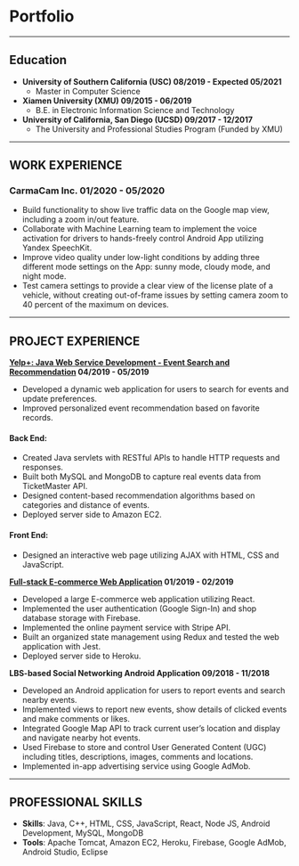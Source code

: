 # Portfolio

---

## Education 
- **University of Southern California (USC)    08/2019 - Expected 05/2021**
  *	Master in Computer Science
- **Xiamen University (XMU)                    09/2015 - 06/2019**
  * B.E. in Electronic Information Science and Technology
- **University of California, San Diego (UCSD) 09/2017 - 12/2017**
  * The University and Professional Studies Program (Funded by XMU)

---

## WORK EXPERIENCE
### CarmaCam Inc. 01/2020 - 05/2020
- Build functionality to show live traffic data on the Google map view, including a zoom in/out feature. 
- Collaborate with Machine Learning team to implement the voice activation for drivers to hands-freely control Android App utilizing Yandex SpeechKit.
- Improve video quality under low-light conditions by adding three different mode settings on the App: sunny mode, cloudy mode, and night mode. 
- Test camera settings to provide a clear view of the license plate of a vehicle, without creating out-of-frame issues by setting camera zoom to 40 percent of the maximum on devices.

---
## PROJECT EXPERIENCE
**[Yelp+: Java Web Service Development - Event Search and Recommendation](http://13.57.35.36/EventRecommender/)   04/2019 - 05/2019**
- Developed a dynamic web application for users to search for events and update preferences.
- Improved personalized event recommendation based on favorite records.
#### Back End:
- Created Java servlets with RESTful APIs to handle HTTP requests and responses.
- Built both MySQL and MongoDB to capture real events data from TicketMaster API.
- Designed content-based recommendation algorithms based on categories and distance of events.
- Deployed server side to Amazon EC2.
#### Front End:
- Designed an interactive web page utilizing AJAX with HTML, CSS and JavaScript.

**[Full-stack E-commerce Web Application](http://crwn-samniu.herokuapp.com/)  01/2019 - 02/2019**
- Developed a large E-commerce web application utilizing React.
- Implemented the user authentication (Google Sign-In) and shop database storage with Firebase.
- Implemented the online payment service with Stripe API.
- Built an organized state management using Redux and tested the web application with Jest.
- Deployed server side to Heroku.

**LBS-based Social Networking Android Application                                09/2018 - 11/2018**
- Developed an Android application for users to report events and search nearby events.
- Implemented views to report new events, show details of clicked events and make comments or likes.
- Integrated Google Map API to track current user’s location and display and navigate nearby hot events.
- Used Firebase to store and control User Generated Content (UGC) including titles, descriptions, images, comments and locations.
- Implemented in-app advertising service using Google AdMob.

---

## PROFESSIONAL SKILLS
- **Skills**: Java, C++, HTML, CSS, JavaScript, React, Node JS, Android Development, MySQL, MongoDB 
- **Tools**: Apache Tomcat, Amazon EC2, Heroku, Firebase, Google AdMob, Android Studio, Eclipse
